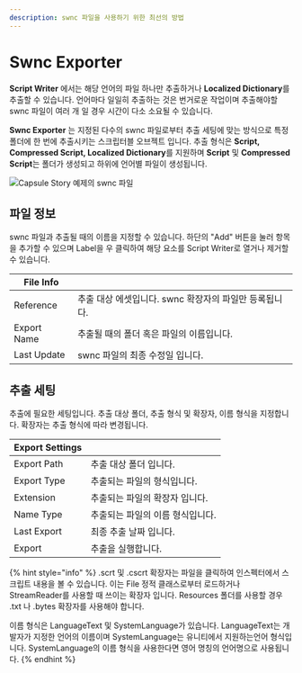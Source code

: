 ```yaml
---
description: swnc 파일을 사용하기 위한 최선의 방법
---
```


# Swnc Exporter

**Script Writer** 에서는 해당 언어의 파일 하나만 추출하거나 **Localized Dictionary**를 추출할 수 있습니다. 언어마다 일일히 추출하는 것은 번거로운 작업이며 추출해야할 swnc 파일이 여러 개 일 경우 시간이 다소 소요될 수 있습니다.

**Swnc Exporter** 는 지정된 다수의 swnc 파일로부터 추출 세팅에 맞는 방식으로 특정 폴더에 한 번에 추출시키는 스크립터블 오브젝트 입니다. 추출 형식은 **Script, Compressed Script, Localized Dictionary**를 지원하며 **Script** 및 **Compressed Script**는 폴더가 생성되고 하위에 언어별 파일이 생성됩니다.

![Capsule Story 예제의 swnc 파일](../.gitbook/assets/swnc\_exporter\_inspector.PNG)

## 파일 정보

swnc 파일과 추출될 때의 이름을 지정할 수 있습니다. 하단의 "Add" 버튼을 눌러 항목을 추가할 수 있으며 Label을 우 클릭하여 해당 요소를 Script Writer로 열거나 제거할 수 있습니다.

| File Info   |                                   |
| ----------- | --------------------------------- |
| Reference   | 추출 대상 에셋입니다. swnc 확장자의 파일만 등록됩니다. |
| Export Name | 추출될 때의 폴더 혹은 파일의 이름입니다.           |
| Last Update | swnc 파일의 최종 수정일 입니다.              |

## 추출 세팅

추출에 필요한 세팅입니다. 추출 대상 폴더, 추출 형식 및 확장자, 이름 형식을 지정합니다. 확장자는 추출 형식에 따라 변경됩니다.

| Export Settings |                    |
| --------------- | ------------------ |
| Export Path     | 추출 대상 폴더 입니다.      |
| Export Type     | 추출되는 파일의 형식입니다.    |
| Extension       | 추출되는 파일의 확장자 입니다.  |
| Name Type       | 추출되는 파일의 이름 형식입니다. |
| Last Export     | 최종 추출 날짜 입니다.      |
| Export          | 추출을 실행합니다.         |

{% hint style="info" %}
.scrt 및 .cscrt 확장자는 파일을 클릭하여 인스펙터에서 스크립트 내용을 볼 수 있습니다. 이는 File 정적 클래스로부터 로드하거나 StreamReader를 사용할 때 쓰이는 확장자 입니다. Resources 폴더를 사용할 경우 .txt 나 .bytes 확장자를 사용해야 합니다.

이름 형식은 LanguageText 및 SystemLanguage가 있습니다. LanguageText는 개발자가 지정한 언어의 이름이며 SystemLanguage는 유니티에서 지원하는언어 형식입니다. SystemLanguage의 이름 형식을 사용한다면 영어 명칭의 언어명으로 사용됩니다.
{% endhint %}

